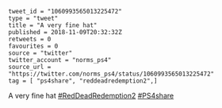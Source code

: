 ```
tweet_id = "1060993565013225472"
type = "tweet"
title = "A very fine hat"
published = 2018-11-09T20:32:32Z
retweets = 0
favourites = 0
source = "twitter"
twitter_account = "norms_ps4"
source_url = "https://twitter.com/norms_ps4/status/1060993565013225472"
tag = [ "ps4share", "reddeadredemption2",]
```

A very fine hat [#RedDeadRedemption2](/tags/reddeadredemption2/) [#PS4share](/tags/ps4share/)

<p class='image'><img src='http://mnf.m17s.net/2018/11/09/DrloBeBXcAU-5Nf.jpg' alt=''></p>

